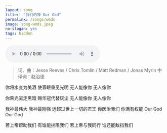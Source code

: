 ```yaml
---
layout: song
title:  "我们的神 Our God"
permalink: /songs/wmds
image: song-wmds.jpeg
no-slogan: yes
tags: hidden
---
```


<audio controls autoplay loop="loop">   
   <source src="https://typora-1259024198.cos.ap-beijing.myqcloud.com/wg-audio/%E6%88%91%E4%BB%AC%E7%9A%84%E7%A5%9E_Our_God.mp3" type="audio/mpeg">   
</audio>

>  词、曲：Jesse Reeves / Chris Tomlin / Matt Redman / Jonas Myrin
>  中译词：赵治德

你将水变为美酒
使盲眼重见光明
无人能像你
无人像你

你荣光驱走黑暗
赐华冠代替灰尘
无人能像你
无人像你

我神最伟大 我神最刚强
远超过世上一切的君王
你医治我们 你满有权能
Our God Our God

若上帝帮助我们
有谁能拦阻我们
若上帝与我同行
谁还能敌挡我们 
